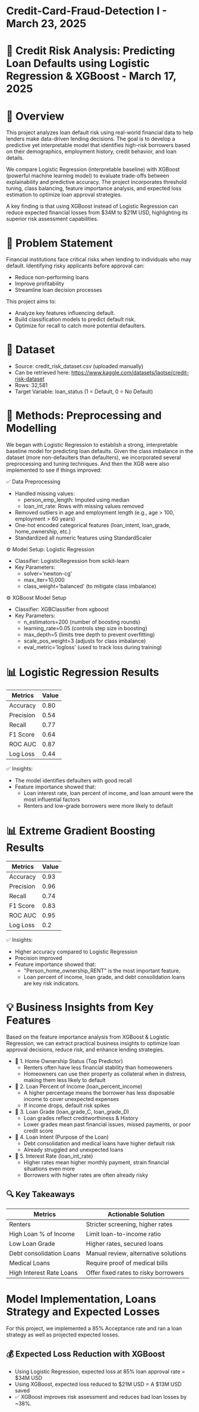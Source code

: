# Credit-Card-Fraud-Detection I - March 23, 2025

# 🏦 Credit Risk Analysis: Predicting Loan Defaults using Logistic Regression & XGBoost - March 17, 2025
# 📌 Overview

This project analyzes loan default risk using real-world financial data to help lenders make data-driven lending decisions. The goal is to develop a predictive yet interpretable model that identifies high-risk borrowers based on their demographics, employment history, credit behavior, and loan details.

We compare Logistic Regression (interpretable baseline) with XGBoost (powerful machine learning model) to evaluate trade-offs between explainability and predictive accuracy. The project incorporates threshold tuning, class balancing, feature importance analysis, and expected loss estimation to optimize loan approval strategies.

A key finding is that using XGBoost instead of Logistic Regression can reduce expected financial losses from $34M to $21M USD, highlighting its superior risk assessment capabilities.

# 🎯 Problem Statement
Financial institutions face critical risks when lending to individuals who may default. Identifying risky applicants before approval can:

- Reduce non-performing loans
- Improve profitability
- Streamline loan decision processes

This project aims to:

- Analyze key features influencing default.
- Build classification models to predict default risk.
- Optimize for recall to catch more potential defaulters.

# 📂 Dataset
- Source: credit_risk_dataset.csv (uploaded manually)
- Can be retrieved here: https://www.kaggle.com/datasets/laotse/credit-risk-dataset
- Rows: 32,581
- Target Variable: loan_status (1 = Default, 0 = No Default)

# 🔧 Methods: Preprocessing and Modelling
We began with Logistic Regression to establish a strong, interpretable baseline model for predicting loan defaults. Given the class imbalance in the dataset (more non-defaulters than defaulters), we incorporated several preprocessing and tuning techniques. And then the XGB were also implemented to see if things improved:

✅ Data Preprocessing
- Handled missing values:
  - person_emp_length: Imputed using median
  - loan_int_rate: Rows with missing values removed
- Removed outliers in age and employment length (e.g., age > 100, employment > 60 years)
- One-hot encoded categorical features (loan_intent, loan_grade, home_ownership, etc.)
- Standardized all numeric features using StandardScaler

⚙️ Model Setup: Logistic Regression
- Classifier: LogisticRegression from scikit-learn
- Key Parameters:
  - solver='newton-cg'
  - max_iter=10,000
  - class_weight='balanced' (to mitigate class imbalance)
 
⚙️ XGBoost Model Setup
- Classifier: XGBClassifier from xgboost
- Key Parameters:
  - n_estimators=200 (number of boosting rounds)
  - learning_rate=0.05 (controls step size in boosting)
  - max_depth=5 (limits tree depth to prevent overfitting)
  - scale_pos_weight=3 (adjusts for class imbalance)
  - eval_metric='logloss' (used to track loss during training)

# 📊 Logistic Regression Results
 | Metrics  | Value |
| ------------- | ------------- |
| Accuracy  | 0.80  |
| Precision  | 0.54  |
| Recall  | 0.77 |
| F1 Score  | 0.64  |
| ROC AUC  | 0.87  |
| Log Loss  | 0.44  |

✅ Insights:
- The model identifies defaulters with good recall
- Feature importance showed that:
  - Loan interest rate, loan percent of income, and loan amount were the most influential factors
  - Renters and low-grade borrowers were more likely to default

# 📊 Extreme Gradient Boosting Results
 | Metrics  | Value |
| ------------- | ------------- |
| Accuracy  | 0.93  |
| Precision  | 0.96  |
| Recall  | 0.74 |
| F1 Score  | 0.83  |
| ROC AUC  | 0.95  |
| Log Loss  | 0.2  |

✅ Insights:
- Higher accuracy compared to Logistic Regression
- Precision improved
- Feature importance showed that:
  - "Person_home_ownership_RENT" is the most important feature.
  - Loan percent of income, loan grade, and debt consolidation loans are key risk indicators.

# 💡 Business Insights from Key Features
Based on the feature importance analysis from XGBoost & Logistic Regression, we can extract practical business insights to optimize loan approval decisions, reduce risk, and enhance lending strategies.
- 📌 1. Home Ownership Status (Top Predictor)
  - Renters often have less financial stability than homeoweners
  - Homeowners can use their property as collateral when in distress, making them less likely to default
- 📌 2. Loan Percent of Income (loan_percent_income)
  - A higher percentage means the borrower has less disposable income to cover unexpected expenses
  - If income drops, default risk spikes
- 📌 3. Loan Grade (loan_grade_C, loan_grade_D)
  - Loan grades reflect creditworthiness & History
  - Lower grades mean past financial issues, missed payments, or poor credit score
- 📌 4. Loan Intent (Purpose of the Loan)
  - Debt consolidation and medical loans have higher default risk
  - Already struggled and unexpected loans
- 📌 5. Interest Rate (loan_int_rate)
  - Higher rates mean higher monthly payment, strain financial situations even more
  - Borrowers with higher rates are often already risky

## 🔍 Key Takeaways
 | Metrics  | Actionable Solution |
| ------------- | ------------- |
| Renters  | Stricter screening, higher rates  |
| High Loan % of Income  | Limit loan-to-income ratio  |
| Low Loan Grade  | Higher rates, secured loans |
| Debt consolidation Loans  | Manual review, alternative solutions  |
| Medical Loans  | Require proof of medical bills  |
| High Interest Rate Loans  | Offer fixed rates to risky borrowers  |

# Model Implementation, Loans Strategy and Expected Losses
For this project, we implemented a 85% Acceptance rate and ran a loan strategy as well as projected expected losses.
## 💰 Expected Loss Reduction with XGBoost
- Using Logistic Regression, expected loss at 85% loan approval rate = $34M USD
- Using XGBoost, expected loss reduced to $21M USD = A $13M USD saved
- ✅ XGBoost improves risk assessment and reduces bad loan losses by ~38%.
